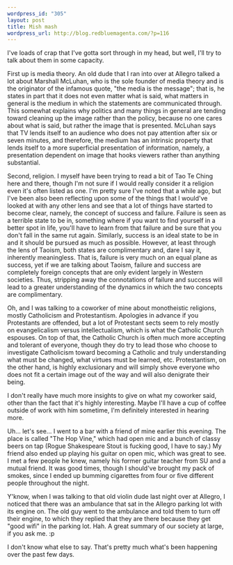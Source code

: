 ```yaml
--- 
wordpress_id: "305"
layout: post
title: Mish mash
wordpress_url: http://blog.redbluemagenta.com/?p=116
---
```

I've loads of crap that I've gotta sort through in my head, but well, I'll try to talk about them in some capacity.

First up is media theory.  An old dude that I ran into over at Allegro talked a lot about Marshall McLuhan, who is the sole founder of media theory and is the originator of the infamous quote, "the media is the message"; that is, he states in part that it does not even matter what is said, what matters in general is the medium in which the statements are communicated through.  This somewhat explains why politics and many things in general are tending toward cleaning up the image rather than the policy, because no one cares about what is said, but rather the image that is presented.  McLuhan says that TV lends itself to an audience who does not pay attention after six or seven minutes, and therefore, the medium has an intrinsic property that lends itself to a more superficial presentation of information, namely, a presentation dependent on image that hooks viewers rather than anything substantial.

Second, religion.  I myself have been trying to read a bit of Tao Te Ching here and there, though I'm not sure if I would really consider it a religion even it's often listed as one.  I'm pretty sure I've noted that a while ago, but I've been also been reflecting upon some of the things that I would've looked at with any other lens and see that a lot of things have started to become clear, namely, the concept of success and failure.  Failure is seen as a terrible state to be in, something where if you want to find yourself in a better spot in life, you'll have to learn from that failure and be sure that you don't fall in the same rut again.  Similarly, success is an ideal state to be in and it should be pursued as much as possible.  However, at least through the lens of Taoism, both states are complimentary and, dare I say it, inherently meaningless.  That is, failure is very much on an equal plane as success, yet if we are talking about Taoism, failure and success are completely foreign concepts that are only evident largely in Western societies.  Thus, stripping away the connotations of failure and success will lead to a greater understanding of the dynamics in which the two concepts are complimentary.

Oh, and I was talking to a coworker of mine about monotheistic religions, mostly Catholicism and Protestantism.  Apologies in advance if you Protestants are offended, but a lot of Protestant sects seem to rely mostly on evangelicalism versus intellectualism, which is what the Catholic Church espouses.  On top of that, the Catholic Church is often much more accepting and tolerant of everyone, though they do try to lead those who choose to investigate Catholicism toward becoming a Catholic and truly understanding what must be changed, what virtues must be learned, etc.  Protestantism, on the other hand, is highly exclusionary and will simply shove everyone who does not fit a certain image out of the way and will also denigrate their being.

I don't really have much more insights to give on what my coworker said, other than the fact that it's highly interesting.  Maybe I'll have a cup of coffee outside of work with him sometime, I'm definitely interested in hearing more.

Uh... let's see... I went to a bar with a friend of mine earlier this evening.  The place is called "The Hop Vine," which had open mic and a bunch of classy beers on tap (Rogue Shakespeare Stout is fucking good, I have to say.)  My friend also ended up playing his guitar on open mic, which was great to see.  I met a few people he knew, namely his former guitar teacher from SU and a mutual friend.  It was good times, though I should've brought my pack of smokes, since I ended up bumming cigarettes from four or five different people throughout the night.

Y'know, when I was talking to that old violin dude last night over at Allegro, I noticed that there was an ambulance that sat in the Allegro parking lot with its engine on.  The old guy went to the ambulance and told them to turn off their engine, to which they replied that they are there because they get "good wifi" in the parking lot.  Hah.  A great summary of our society at large, if you ask me. :p

I don't know what else to say.  That's pretty much what's been happening over the past few days.
